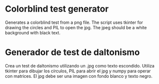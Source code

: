 # Colorblind test generator

Generates a colorblind test from a png file. The script uses tkinter for drawing the circles and PIL to open the jpg. The jpeg should be a white background with black text. 

# Generador de test de daltonismo

Crea un test de daltonismo utilizando un .jpg como texto escondido. Utiliza tkinter para dibujar los círculos, PIL para abrir el jpg y numpy para operar con matrices. El jpg debe ser una imagen con fondo blanco y texto negro. 
